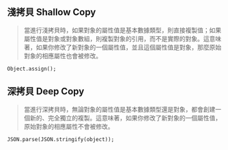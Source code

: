 
## 淺拷貝 Shallow Copy

> 當進行淺拷貝時，如果對象的屬性值是基本數據類型，則直接複製值；如果屬性值是對象或對象數組，則複製對象的引用，而不是實際的對象。這意味著，如果你修改了新對象的一個屬性值，並且這個屬性值是對象，那麼原始對象的相應屬性也會被修改。

```JS
Object.assign();
```


## 深拷貝 Deep Copy

> 當進行深拷貝時，無論對象的屬性值是基本數據類型還是對象，都會創建一個新的、完全獨立的複製。這意味著，如果你修改了新對象的一個屬性值，原始對象的相應屬性不會被修改。

```JS
JSON.parse(JSON.stringify(object));
```

